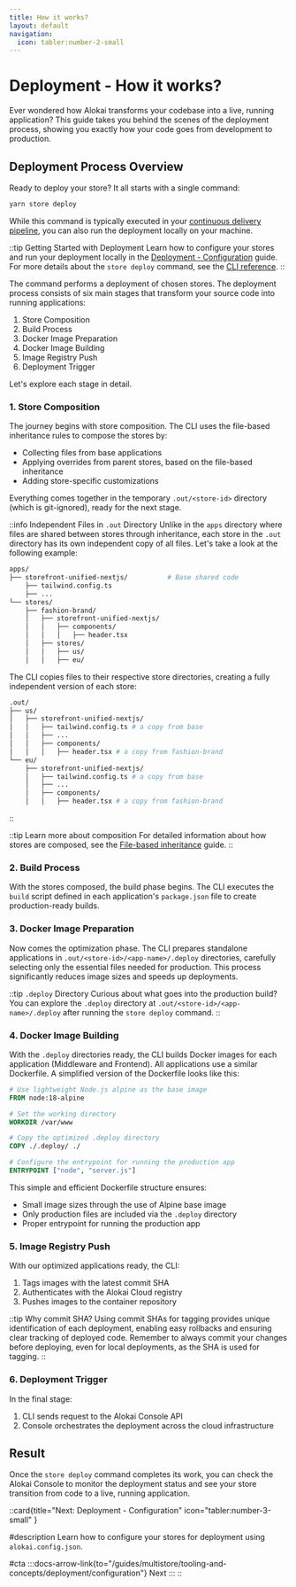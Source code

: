 ```yaml
---
title: How it works?
layout: default
navigation:
  icon: tabler:number-2-small
---
```


# Deployment - How it works?

Ever wondered how Alokai transforms your codebase into a live, running application? This guide takes you behind the scenes of the deployment process, showing you exactly how your code goes from development to production.

## Deployment Process Overview

Ready to deploy your store? It all starts with a single command:

```bash
yarn store deploy
```

While this command is typically executed in your [continuous delivery pipeline](/guides/multistore/tooling-and-concepts/deployment/ci-cd), you can also run the deployment locally on your machine.

::tip Getting Started with Deployment
Learn how to configure your stores and run your deployment locally in the [Deployment - Configuration](/guides/multistore/tooling-and-concepts/deployment/configuration) guide. For more details about the `store deploy` command, see the [CLI reference](/guides/multistore/tooling-and-concepts/cli-reference).
::

The command performs a deployment of chosen stores. The deployment process consists of six main stages that transform your source code into running applications:

1. Store Composition
2. Build Process
3. Docker Image Preparation
4. Docker Image Building
5. Image Registry Push
6. Deployment Trigger

Let's explore each stage in detail.

### 1. Store Composition

The journey begins with store composition. The CLI uses the file-based inheritance rules to compose the stores by:
- Collecting files from base applications
- Applying overrides from parent stores, based on the file-based inheritance
- Adding store-specific customizations

Everything comes together in the temporary `.out/<store-id>` directory (which is git-ignored), ready for the next stage.

::info Independent Files in `.out` Directory
Unlike in the `apps` directory where files are shared between stores through inheritance, each store in the `.out` directory has its own independent copy of all files. Let's take a look at the following example:

```bash
apps/
├── storefront-unified-nextjs/          # Base shared code
    ├── tailwind.config.ts        
    ├── ...
└── stores/
    ├── fashion-brand/        
    │   ├── storefront-unified-nextjs/ 
    │   │   ├── components/ 
    │   │   │   ├── header.tsx 
    │   ├── stores/
    │   │   ├── us/
    │   │   ├── eu/
```

The CLI copies files to their respective store directories, creating a fully independent version of each store:

```bash
.out/
├── us/
│   ├── storefront-unified-nextjs/
│   │   ├── tailwind.config.ts # a copy from base
│   │   ├── ...
│   │   ├── components/
│   │   │   ├── header.tsx # a copy from fashion-brand
└── eu/
    ├── storefront-unified-nextjs/
    │   ├── tailwind.config.ts # a copy from base
    │   ├── ...
    │   ├── components/
    │   │   ├── header.tsx # a copy from fashion-brand
```
::

::tip Learn more about composition
For detailed information about how stores are composed, see the [File-based inheritance](/guides/multistore/tooling-and-concepts/file-based-inheritance) guide.
::

### 2. Build Process

With the stores composed, the build phase begins. The CLI executes the `build` script defined in each application's `package.json` file to create production-ready builds.

### 3. Docker Image Preparation

Now comes the optimization phase. The CLI prepares standalone applications in `.out/<store-id>/<app-name>/.deploy` directories, carefully selecting only the essential files needed for production. This process significantly reduces image sizes and speeds up deployments.

::tip `.deploy` Directory
Curious about what goes into the production build? You can explore the `.deploy` directory at `.out/<store-id>/<app-name>/.deploy` after running the `store deploy` command.
::

### 4. Docker Image Building

With the `.deploy` directories ready, the CLI builds Docker images for each application (Middleware and Frontend). All applications use a similar Dockerfile. A simplified version of the Dockerfile looks like this:

```dockerfile
# Use lightweight Node.js alpine as the base image
FROM node:18-alpine

# Set the working directory
WORKDIR /var/www

# Copy the optimized .deploy directory
COPY ./.deploy/ ./

# Configure the entrypoint for running the production app
ENTRYPOINT ["node", "server.js"]
```

This simple and efficient Dockerfile structure ensures:
- Small image sizes through the use of Alpine base image
- Only production files are included via the `.deploy` directory
- Proper entrypoint for running the production app

### 5. Image Registry Push

With our optimized applications ready, the CLI:
1. Tags images with the latest commit SHA
2. Authenticates with the Alokai Cloud registry
3. Pushes images to the container repository

::tip Why commit SHA?
Using commit SHAs for tagging provides unique identification of each deployment, enabling easy rollbacks and ensuring clear tracking of deployed code. Remember to always commit your changes before deploying, even for local deployments, as the SHA is used for tagging.
::

### 6. Deployment Trigger

In the final stage:
1. CLI sends request to the Alokai Console API
2. Console orchestrates the deployment across the cloud infrastructure

## Result

Once the `store deploy` command completes its work, you can check the Alokai Console to monitor the deployment status and see your store transition from code to a live, running application.

::card{title="Next: Deployment - Configuration" icon="tabler:number-3-small" }

#description
Learn how to configure your stores for deployment using `alokai.config.json`.

#cta
:::docs-arrow-link{to="/guides/multistore/tooling-and-concepts/deployment/configuration"}
Next
:::
::

